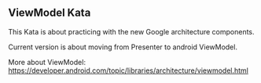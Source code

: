 ## ViewModel Kata

This Kata is about practicing with the new Google architecture components.

Current version is about moving from Presenter to android ViewModel.

More about ViewModel: https://developer.android.com/topic/libraries/architecture/viewmodel.html
